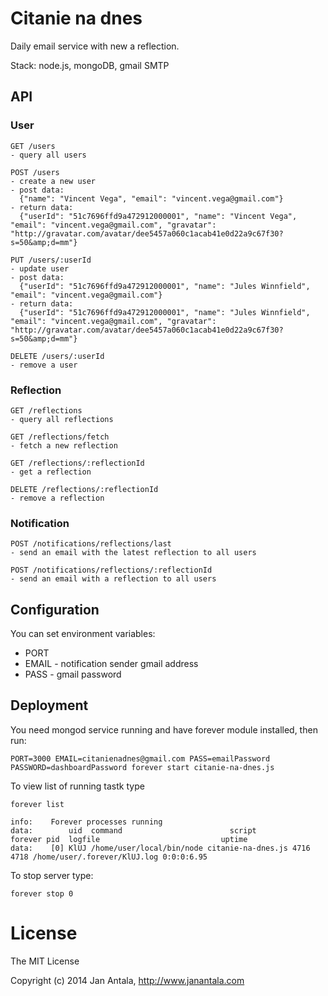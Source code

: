 # Citanie na dnes

Daily email service with new a reflection.

Stack: node.js, mongoDB, gmail SMTP

## API

### User

    GET /users
    - query all users

    POST /users
    - create a new user
    - post data: 
      {"name": "Vincent Vega", "email": "vincent.vega@gmail.com"}
    - return data: 
      {"userId": "51c7696ffd9a472912000001", "name": "Vincent Vega", "email": "vincent.vega@gmail.com", "gravatar": "http://gravatar.com/avatar/dee5457a060c1acab41e0d22a9c67f30?s=50&amp;d=mm"}

    PUT /users/:userId
    - update user
    - post data: 
      {"userId": "51c7696ffd9a472912000001", "name": "Jules Winnfield", "email": "vincent.vega@gmail.com"}
    - return data: 
      {"userId": "51c7696ffd9a472912000001", "name": "Jules Winnfield", "email": "vincent.vega@gmail.com", "gravatar": "http://gravatar.com/avatar/dee5457a060c1acab41e0d22a9c67f30?s=50&amp;d=mm"}

    DELETE /users/:userId
    - remove a user

### Reflection

    GET /reflections
    - query all reflections

    GET /reflections/fetch
    - fetch a new reflection

    GET /reflections/:reflectionId
    - get a reflection

    DELETE /reflections/:reflectionId
    - remove a reflection

### Notification

    POST /notifications/reflections/last
    - send an email with the latest reflection to all users

    POST /notifications/reflections/:reflectionId
    - send an email with a reflection to all users


## Configuration

You can set environment variables:  
- PORT
- EMAIL - notification sender gmail address
- PASS - gmail password

## Deployment

You need mongod service running and have forever module installed, then run:

    PORT=3000 EMAIL=citanienadnes@gmail.com PASS=emailPassword PASSWORD=dashboardPassword forever start citanie-na-dnes.js 

To view list of running tastk type

    forever list

    info:    Forever processes running
    data:        uid  command                        script             forever pid  logfile                           uptime     
    data:    [0] KlUJ /home/user/local/bin/node citanie-na-dnes.js 4716    4718 /home/user/.forever/KlUJ.log 0:0:0:6.95


To stop server type:

    forever stop 0

# License

The MIT License

Copyright (c) 2014 Jan Antala, http://www.janantala.com
